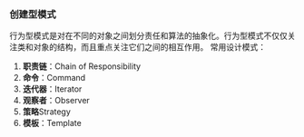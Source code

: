 ### 创建型模式
行为型模式是对在不同的对象之间划分责任和算法的抽象化。行为型模式不仅仅关注类和对象的结构，而且重点关注它们之间的相互作用。
常用设计模式：
1. **职责链**：Chain of Responsibility
2. **命令**：Command
3. **迭代器**：Iterator
4. **观察者**：Observer
5. **策略**Strategy
6. **模板**：Template
